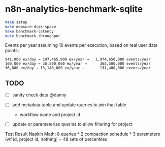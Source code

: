 # n8n-analytics-benchmark-sqlite

```sh
make setup
make measure-disk-space
make benchmark-latency
make benchmark-throughput
```

Events per year assuming 10 events per execution, based on real user data points:

```
541,000 ex/day → 197,465,000 ex/year →   1,974,650,000 events/year
100,000 ex/day → 36,500,000 ex/year →      365,500,000 events/year
36,600 ex/day → 13,140,000 ex/year →       131,400,000 events/year
```

## TODO

- [ ] sanity check data @danny
- [ ] add metadata table and update queries to join that table
    - workflow name and project id
- [ ] update or parameterize queries to allow filtering for project


Test Result Napkin Math: 8 queries * 2 compaction schedule * 3 parameters (wf id, project id, nothing) = 48 sets of percentiles
